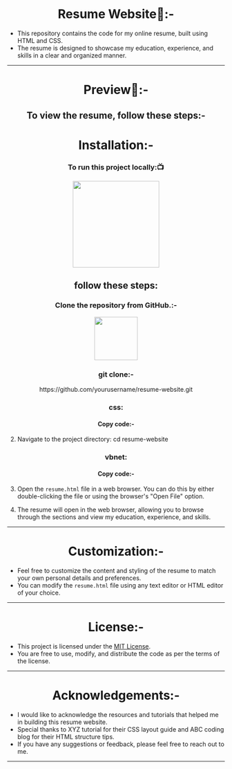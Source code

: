 <h1 align="center"> Resume Website📑:-</h1>

- This repository contains the code for my online resume, built using HTML and CSS.
-  The resume is designed to showcase my education, experience, and skills in a clear and organized manner.
<hr>
<h1 align="center"> Preview💫:-</h1>

<h2 align="center">To view the resume, follow these steps:-</h2>
<h1 align="center"> Installation:-</h1>

<h3 align=" center" >To run this project locally:📺 </h3>

<div align="center" >

<img height="200" wedith="200" src="https://media1.giphy.com/media/dvsE3ncGE4g718CAqM/200.gif"></div>

 <h2 align="center"> follow these steps:</h2>

<h3 align="center"> Clone the repository from GitHub.:-</h3>

<div align="center" >

<img height="100" wedith="100" src="https://cdn.dribbble.com/users/1144208/screenshots/2655434/week6---git-scared.gif"></div>

<h3 align="center"> git clone:-</h3>
<p align="center">https://github.com/yourusername/resume-website.git</p>

<h3 align="center"> css:</h3>
<h4 align="center"> Copy code:- </h4>

2. Navigate to the project directory:
cd resume-website

<h3 align="center"> vbnet:</h3>
<h4 align="center"> Copy code:- </h4>

3. Open the `resume.html` file in a web browser. You can do this by either double-clicking the file or using the browser's "Open File" option.

4. The resume will open in the web browser, allowing you to browse through the sections and view my education, experience, and skills.
<hr>
<h1 align="center">Customization:-</h1>

- Feel free to customize the content and styling of the resume to match your own personal details and preferences.
-  You can modify the `resume.html` file using any text editor or HTML editor of your choice.
<hr>
<h1 align="center">License:-</h1>

- This project is licensed under the [MIT License](LICENSE).
-  You are free to use, modify, and distribute the code as per the terms of the license.
<hr>
<h1 align="center">Acknowledgements:-</h1>

- I would like to acknowledge the resources and tutorials that helped me in building this resume website.
-  Special thanks to XYZ tutorial for their CSS layout guide and ABC coding blog for their HTML structure tips.
- If you have any suggestions or feedback, please feel free to reach out to me.
<hr>
